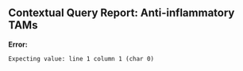 ## Contextual Query Report: Anti-inflammatory TAMs

**Error:**
```
Expecting value: line 1 column 1 (char 0)
```